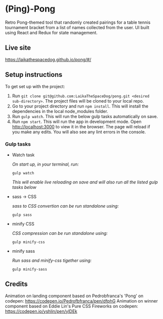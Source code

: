 # (Ping)-Pong

Retro Pong-themed tool that randomly created pairings for a table tennis tournament bracket from a list of names collected from the user. UI built using React and Redux for state management.

## Live site

https://laikathespacedog.github.io/pong/#/

## Setup instructions

To get set up with the project:

1.  Run `git clone git@github.com:LaikaTheSpaceDog/pong.git <desired sub-directory>`. The project files will be cloned to your local repo.
2.  Go to your project directory and run `npm install`. This will install the dependencies in the local node_modules folder.
3.  Run `gulp watch`. This will run the below gulp tasks automatically on save.
4.  Run `npm start`. This will run the app in development mode. Open [http://localhost:3000](http://localhost:3000) to view it in the browser. The page will reload if you make any edits. You will also see any lint errors in the console.

### Gulp tasks

- Watch task

  _On start up, in your terminal, run:_

  ```
  gulp watch
  ```
  _This will enable live reloading on save and will also run all the listed gulp tasks below_

- sass -> CSS

  _sass to CSS convertion can be run standalone using:_

  ```
  gulp sass
  ```

- minify CSS

  _CSS compression can be run standalone using:_

  ```
  gulp minify-css
  ```
- minify sass
  
  _Run sass and minify-css tigether using:_
    ```
  gulp minify-sass
  ```

## Credits

Animation on landing component based on Pedrobfranca's 'Pong' on codepen: https://codepen.io/Pedrofbfranca/pen/dfphG
Animation on winner component based on Eddie Lin's Pure CSS Fireworks on codepen: https://codepen.io/yshlin/pen/ylDEk
